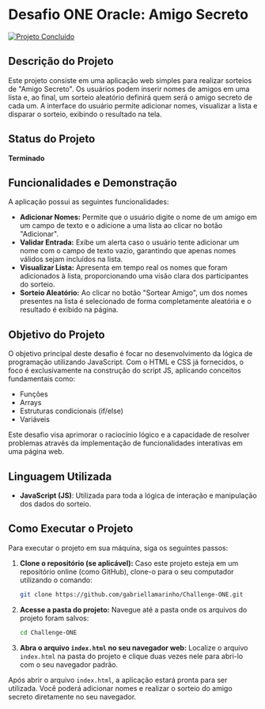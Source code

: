 # Desafio ONE Oracle: Amigo Secreto

[![Projeto Concluído](https://img.shields.io/badge/Status-Conclu%C3%ADdo-brightgreen.svg?style=flat-square)](https://img.shields.io/badge/Status-Conclu%C3%ADdo-brightgreen.svg?style=flat-square)

## Descrição do Projeto

Este projeto consiste em uma aplicação web simples para realizar sorteios de "Amigo Secreto". Os usuários podem inserir nomes de amigos em uma lista e, ao final, um sorteio aleatório definirá quem será o amigo secreto de cada um. A interface do usuário permite adicionar nomes, visualizar a lista e disparar o sorteio, exibindo o resultado na tela.

## Status do Projeto

**Terminado**

## Funcionalidades e Demonstração

A aplicação possui as seguintes funcionalidades:

* **Adicionar Nomes:** Permite que o usuário digite o nome de um amigo em um campo de texto e o adicione a uma lista ao clicar no botão "Adicionar".
* **Validar Entrada:** Exibe um alerta caso o usuário tente adicionar um nome com o campo de texto vazio, garantindo que apenas nomes válidos sejam incluídos na lista.
* **Visualizar Lista:** Apresenta em tempo real os nomes que foram adicionados à lista, proporcionando uma visão clara dos participantes do sorteio.
* **Sorteio Aleatório:** Ao clicar no botão "Sortear Amigo", um dos nomes presentes na lista é selecionado de forma completamente aleatória e o resultado é exibido na página.


## Objetivo do Projeto

O objetivo principal deste desafio é focar no desenvolvimento da lógica de programação utilizando JavaScript. Com o HTML e CSS já fornecidos, o foco é exclusivamente na construção do script JS, aplicando conceitos fundamentais como:

* Funções
* Arrays
* Estruturas condicionais (if/else)
* Variáveis

Este desafio visa aprimorar o raciocínio lógico e a capacidade de resolver problemas através da implementação de funcionalidades interativas em uma página web.

## Linguagem Utilizada

* **JavaScript (JS)**: Utilizada para toda a lógica de interação e manipulação dos dados do sorteio.

## Como Executar o Projeto

Para executar o projeto em sua máquina, siga os seguintes passos:

1.  **Clone o repositório (se aplicável):** Caso este projeto esteja em um repositório online (como GitHub), clone-o para o seu computador utilizando o comando:
    ```bash
    git clone https://github.com/gabriellamarinho/Challenge-ONE.git
    ```
2.  **Acesse a pasta do projeto:** Navegue até a pasta onde os arquivos do projeto foram salvos:
    ```bash
    cd Challenge-ONE
    ```
3.  **Abra o arquivo `index.html` no seu navegador web:** Localize o arquivo `index.html` na pasta do projeto e clique duas vezes nele para abri-lo com o seu navegador padrão.

Após abrir o arquivo `index.html`, a aplicação estará pronta para ser utilizada. Você poderá adicionar nomes e realizar o sorteio do amigo secreto diretamente no seu navegador.
